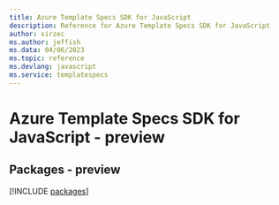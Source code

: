 ```yaml
---
title: Azure Template Specs SDK for JavaScript
description: Reference for Azure Template Specs SDK for JavaScript
author: xirzec
ms.author: jeffish
ms.data: 04/06/2023
ms.topic: reference
ms.devlang: javascript
ms.service: templatespecs
---
```

# Azure Template Specs SDK for JavaScript - preview
## Packages - preview
[!INCLUDE [packages](template-specs-index.md)]